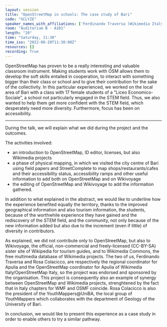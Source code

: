 ```yaml
---
layout: session
title: "OpenStreetMap in schools: The case study of Bari"
code: "GCLYZE"
speaker_names_with_affiliations: ['Ferdinando Traversa (Wikimedia Italy, YouthMappers@UniBA)', 'Rosa Colacicco (Wikimedia Italy, YouthMappers@UniBA)']
room: "Auditorium B - A101"
length: "20"
time: "Saturday, 11:30"
time_iso: "2022-08-20T11:30:00Z"
resources: []
recording: True
---
```


OpenStreetMap has proven to be a really interesting and valuable classroom instrument.  Making students work with OSM allows them to develop the soft skills entailed in cooperation, to interact with something bigger than their class or school and to give their contribution for the sake of the collectivity. In this particular experienced, we worked on the local area of Bari with a class with 17 female students of a &#34;Liceo Economico-Sociale&#34;, a school not particularly engaged in the STEM field. Thus, we also wanted to help them get more confident with the STEM field, which desperately need more diversity. Furthermore, focus has been on accessibility.

<hr>

During the talk, we will explain what we did during the project and the outcomes. 

The activities involved:
* an introduction to OpenStreetMap, ID editor, licenses, but also Wikimedia projects
* a phase of physical mapping, in which we visited the city centre of Bari using field papers and StreetComplete to map shops/restaurants/cafes and their accessibility status, accessibility ramps and other useful information to add both on OpenStreetMap and on Wikivoyage
* the editing of OpenStreetMap and Wikivoyage to add the information gathered. 

In addition to what explained in the abstract, we would like to underline how the experience benefited equally the territory, thanks to the improved geographical information and also tourism information, the students, because of the worthwhile experience they have gained and the rediscovery of the STEM field, and the community, not only because of the new information added but also due to the increment (even if little) of diversity in contributors.

As explained, we did not contribute only to OpenStreetMap, but also to Wikivoyage, the official, non-commercial and freely-licensed (CC-BY-SA) sister site of Wikipedia for tourism guides, and to Wikimedia Commons, the free multimedia database of Wikimedia projects. The two of us, Ferdinando Traversa and Rosa Colacicco, are respectively the regional coordinator for Apulia and the OpenStreetMap coordinator for Apulia of Wikimedia Italy/OpenStreetMap Italy, so the project was endorsed and sponsored by the organisation. This project is consequently also an example of synergy between OpenStreetMap and Wikimedia projects, strenghtened by the fact that in Italy chapters for WMF and OSMF coincide. Rosa Colacicco is also the president of the YouthMappers@UniBA, the local group of YouthMappers which collaborates with the department of Geology of the University of Bari.

In conclusion, we would like to present this experience as a case study in order to enable others to try a similar pathway.


